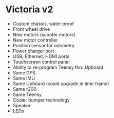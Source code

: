 # Victoria v2
* Custom chassis, water proof 
* Front wheel drive
* New motors (scooter motors)
* New motor controller
* Position sensor for odometry
* Power charger port
* USB, Ethernet, HDMI ports
* Touchscreen control panel
* Ability to re-program Teensy thru Upboard
* Same GPS
* Same IMU
* Same Upboard (could upgrade in time frame)
* Same r200
* Same Teensy
* Cooler bumper technology
* Speaker
* LEDs
